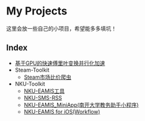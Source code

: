 # My Projects

这里会放一些自己的小项目，希望能多多填坑！

## Index

- [基于GPU的快速傅里叶变换并行化加速](/projects/FFT-GPU-Accel)
- Steam-Toolkit
    - [Steam市场比价爬虫](/projects/steam-market-price-bot)
- NKU-Toolkit
    - [NKU-EAMIS工具](/projects/nku-eamis)
    - [NKU-SMS-RSS](/projects/nku-sms-rss)
    - [NKU-EAMIS_MiniApp(南开大学教务助手小程序)](/projects/eamis-miniapp)
    - [NKU-EAMIS for iOS(Workflow)](/projects/eamis-workflow)